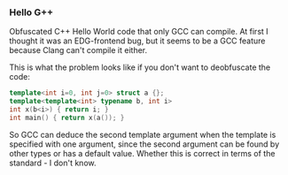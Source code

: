 ### Hello G++

Obfuscated C++ Hello World code that only GCC can compile. At first I thought it was an EDG-frontend bug, but it seems to be a GCC feature because Clang can't compile it either.

This is what the problem looks like if you don't want to deobfuscate the code:

```c++
template<int i=0, int j=0> struct a {};
template<template<int> typename b, int i>
int x(b<i>) { return i; }
int main() { return x(a()); }
```

So GCC can deduce the second template argument when the template is specified with one argument, since the second argument can be found by other types or has a default value. Whether this is correct in terms of the standard - I don't know.
